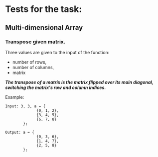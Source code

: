 # Tests for the task:
## Multi-dimensional Array

### Transpose given matrix.
Three values ​​are given to the input of the function: 
- number of rows, 
- number of columns,
- matrix

___The transpose of a matrix is the matrix flipped over its main diagonal, switching the matrix's row and column indices.___

Example:

    Input: 3, 3, a = {
                  {0, 1, 2}, 
                  {3, 4, 5}, 
                  {6, 7, 8}
            };

    Output: a = {
                  {0, 3, 6}, 
                  {1, 4, 7}, 
                  {2, 5, 8}
            };